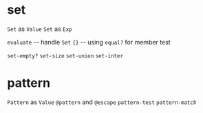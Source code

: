 # set

`Set` as `Value`
`Set` as `Exp`

`evaluate` -- handle `Set` `{}` -- using `equal?` for member test

`set-empty?`
`set-size`
`set-union`
`set-inter`

# pattern

`Pattern` as `Value`
`@pattern` and `@escape`
`pattern-test`
`pattern-match`
